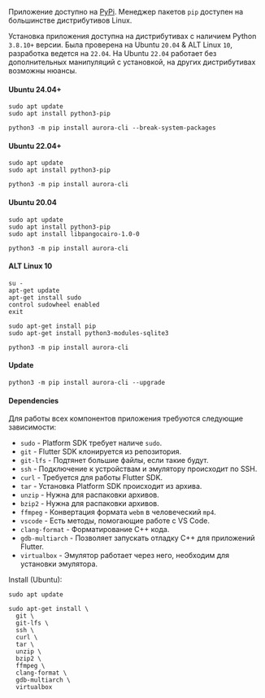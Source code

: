 Приложение доступно на [PyPi](https://pypi.org/project/aurora-cli/).
Менеджер пакетов `pip` доступен на большинстве дистрибутивов Linux.

Установка приложения доступна на дистрибутивах с наличием Python `3.8.10+` версии.
Была проверена на Ubuntu `20.04` & ALT Linux `10`, разработка ведется на `22.04`.
На Ubuntu `22.04` работает без дополнительных манипуляций с установкой, на других дистрибутивах возможны нюансы.

#### Ubuntu 24.04+

```shell
sudo apt update
sudo apt install python3-pip

python3 -m pip install aurora-cli --break-system-packages
```


#### Ubuntu 22.04+

```shell
sudo apt update
sudo apt install python3-pip

python3 -m pip install aurora-cli
```

#### Ubuntu 20.04

```shell
sudo apt update
sudo apt install python3-pip
sudo apt install libpangocairo-1.0-0

python3 -m pip install aurora-cli
```

#### ALT Linux 10

```shell
su -
apt-get update
apt-get install sudo
control sudowheel enabled
exit
```

```shell
sudo apt-get install pip
sudo apt-get install python3-modules-sqlite3

python3 -m pip install aurora-cli
```

#### Update

```shell
python3 -m pip install aurora-cli --upgrade
```

#### Dependencies

Для работы всех компонентов приложения требуются следующие зависимости:

- `sudo` - Platform SDK требует наличе `sudo`.
- `git` - Flutter SDK клонируется из репозитория.
- `git-lfs` - Подтянет большие файлы, если такие будут.
- `ssh` - Подключение к устройствам и эмулятору происходит по SSH.
- `curl` - Требуется для работы Flutter SDK.
- `tar` - Установка Platform SDK происходит из архива.
- `unzip` - Нужна для распаковки архивов.
- `bzip2` - Нужна для распаковки архивов.
- `ffmpeg` - Конвертация формата `webm` в человеческий `mp4`.
- `vscode` - Есть методы, помогающие работе с VS Code.
- `clang-format` - Форматирование С++ кода.
- `gdb-multiarch` - Позволяет запускать отладку С++ для приложений Flutter.
- `virtualbox` - Эмулятор работает через него, необходим для установки эмулятора.

Install (Ubuntu):

```shell
sudo apt update

sudo apt-get install \
  git \
  git-lfs \
  ssh \
  curl \
  tar \
  unzip \
  bzip2 \
  ffmpeg \
  clang-format \
  gdb-multiarch \
  virtualbox
```